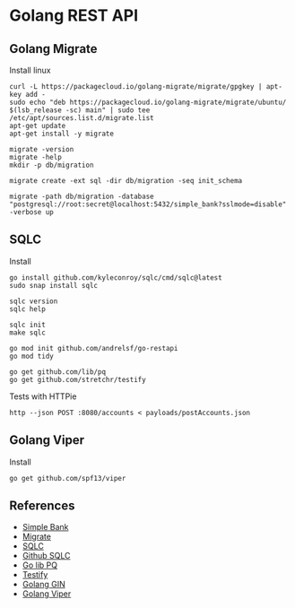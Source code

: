 # Golang REST API


## Golang Migrate

Install linux
```shell
curl -L https://packagecloud.io/golang-migrate/migrate/gpgkey | apt-key add -
sudo echo "deb https://packagecloud.io/golang-migrate/migrate/ubuntu/ $(lsb_release -sc) main" | sudo tee /etc/apt/sources.list.d/migrate.list
apt-get update
apt-get install -y migrate
```


```shell
migrate -version
migrate -help
mkdir -p db/migration

migrate create -ext sql -dir db/migration -seq init_schema

migrate -path db/migration -database "postgresql://root:secret@localhost:5432/simple_bank?sslmode=disable" -verbose up
```

## SQLC

Install
```shell
go install github.com/kyleconroy/sqlc/cmd/sqlc@latest
sudo snap install sqlc

sqlc version
sqlc help

sqlc init
make sqlc
```

```shell
go mod init github.com/andrelsf/go-restapi
go mod tidy
```

```shell
go get github.com/lib/pq
go get github.com/stretchr/testify
```

Tests with HTTPie
```shell
http --json POST :8080/accounts < payloads/postAccounts.json
```

## Golang Viper

Install 
```shell
go get github.com/spf13/viper
```
## References

- [Simple Bank](https://github.com/techschool/simplebank)
- [Migrate](https://github.com/golang-migrate/migrate/tree/master/cmd/migrate)
- [SQLC](https://sqlc.dev/)
- [Github SQLC](https://github.com/kyleconroy/sqlc)
- [Go lib PQ](https://github.com/lib/pq)
- [Testify](https://github.com/stretchr/testify)
- [Golang GIN](https://github.com/gin-gonic/gin)
- [Golang Viper](https://github.com/spf13/viper)